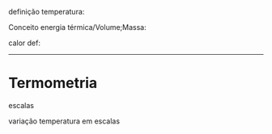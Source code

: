 
definição temperatura:

Conceito energia térmica/Volume;Massa:

calor def:

---
# Termometria

escalas

variação temperatura em escalas


